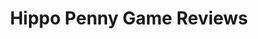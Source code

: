 ---
title: Hippo Penny Game Reviews
layout: scoredetail
permalink: /meta-score/orcs-must-die-2
header:
  teaser: /assets/images/orcs-must-die-2.jpg
  video:
    id: b9NYR5KT8lI
    provider: youtube
---